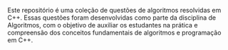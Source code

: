 Este repositório é uma coleção de questões de algoritmos resolvidas em C++.
Essas questões foram desenvolvidas como parte da disciplina de Algoritmos, com o objetivo de auxiliar os estudantes na prática e compreensão dos conceitos fundamentais de algoritmos e programação em C++.
